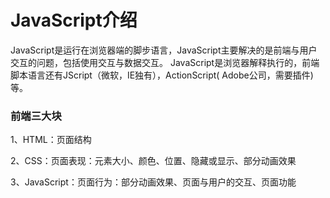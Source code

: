 # JavaScript介绍


JavaScript是运行在浏览器端的脚步语言，JavaScript主要解决的是前端与用户交互的问题，包括使用交互与数据交互。 JavaScript是浏览器解释执行的，前端脚本语言还有JScript（微软，IE独有），ActionScript( Adobe公司，需要插件)等。

### 前端三大块 

1、HTML：页面结构

2、CSS：页面表现：元素大小、颜色、位置、隐藏或显示、部分动画效果

3、JavaScript：页面行为：部分动画效果、页面与用户的交互、页面功能
